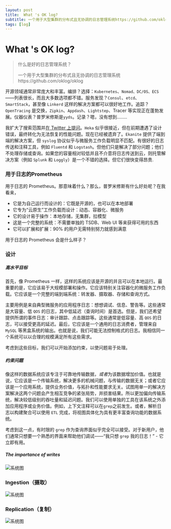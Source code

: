 ```yaml
---
layout: post
title:  What 's OK log?
subtitle: 一个用于大型集群的分布式且无协调的日志管理系统https://github.com/oklog/oklog
tags: [log]
---
```


# What 's OK log?

> 什么是好的日志管理系统？
>
> 一个用于大型集群的分布式且无协调的日志管理系统https://github.com/oklog/oklog

开源领域通常非常庞大和丰富。编排？选择：`Kubernetes`、`Nomad、DC/OS、ECS`——列表很长，而且大多数选项都不错。服务发现？`Consul`、`etcd`、`SmartStack`，甚至像 `Linkerd` 这样的解决方案都可以很好地工作。追踪？`OpenTracing` 是交换，`Zipkin`、`Appdash`、`Lightstep`、Tracer 等实现正在蓬勃发展。仪器仪表？普罗米修斯是`yyds`。记录？嗯，没有想到........

我扩大了搜索范围并[在 Twitter 上提问](https://twitter.com/peterbourgon/status/797256574242680832)。`Heka` 似乎很接近，但在前期遭遇了设计错误，最终转化为无法恢复的性能问题。现在已经被遗弃了。`Ekanite` 提供了端到端的解决方案，但 `syslog` 协议似乎与微服务工作负载明显不匹配。有很好的日志传送和注释工具，例如 `Fluentd` 和 `Logstash`。但他们只是解决了部分问题；他们不处理存储或查询。如果您的容量相对较低并且不介意将日志传送到云，则托管解决方案（例如 `Splunk` 和 `Loggly`）是一个不错的选择。但它们很快变得昂贵.

### 用于日志的Prometheus

用于日志的 Prometheus。那意味着什么？那么，普罗米修斯有什么好处呢？在我看来，

- 它是为自己运行而设计的：它既是开源的，也可以在本地部署
- 它专为“云原生”工作负载而设计：动态、容器化、微服务
- 它的设计易于操作：本地存储，无集群，拉模型
- 这是一个完整的系统：不需要单独的 TSDB、Web UI 等来获得可用的东西
- 它可以扩展和扩展：90% 的用户无需特别努力就感到满意

用于日志的 Prometheus 会是什么样子？

### 设计

##### 高水平目标

首先，像 Prometheus 一样，这样的系统应该是开源的并且可以在本地运行。最重要的是，它应该易于大规模部署和操作。它应该特别关注容器化的微服务工作负载。它应该是一个完整的端到端系统：转发器、摄取器、存储和查询方式。

主要用例是来自典型微服务的应用程序日志：想想调试、信息、警告等。这些通常是大容量、低 `QOS` 的日志，其中低延迟（查询时间）是首选。但是，我们还希望提供所谓的事件日志：审计跟踪、点击跟踪等。这些通常是低容量、高 `QOS` 的日志，可以接受更高的延迟。最后，它应该是一个通用的日志消费者，管理来自 `MySQL` 等黑盒系统的输出。也就是说，我们可能无法控制格式的日志。我相信同一个系统可以以合理的规模满足所有这些需求。

考虑到这些目标，我们可以开始添加约束，以使问题易于处理。

##### 约束问题

像这样的数据系统应该专注于可靠地传输数据，*或者*为该数据增加价值。也就是说，它应该是一个传输系统，解决更多的机械问题，与传输的数据无关；或者它应该是一个应用系统，提供业务价值，与拓扑和性能要求无关。试图用单一的解决方案解决这两个问题会产生相互竞争的紧张局势，并损害结果。所以更加偏向传输系统，解决较低级别的吞吐量和延迟问题。我们可以使用单独的工具在该系统之外添加应用程序或业务价值。例如，上下文注释可以在`grep`之前发生。或者，解析日志以构建聚合可以使用 `ETL` 完成，将视图具体化为具有更丰富查询功能的数据系统。

考虑到这一点，有时限的 `grep` 作为查询界面似乎完全可以接受。对于新用户，他们通常只想要一个熟悉的界面来帮助他们调试——“我只想 `grep` 我的日志！” - 它立即有用。

##### The importance of writes

![系统图](https://peter.bourgon.org/ok-log/diagram1.png)

### Ingestion（摄取）

![系统图](https://peter.bourgon.org/ok-log/diagram2.png)

### Replication（复制）

![系统图](https://peter.bourgon.org/ok-log/diagram3.png)

### 


